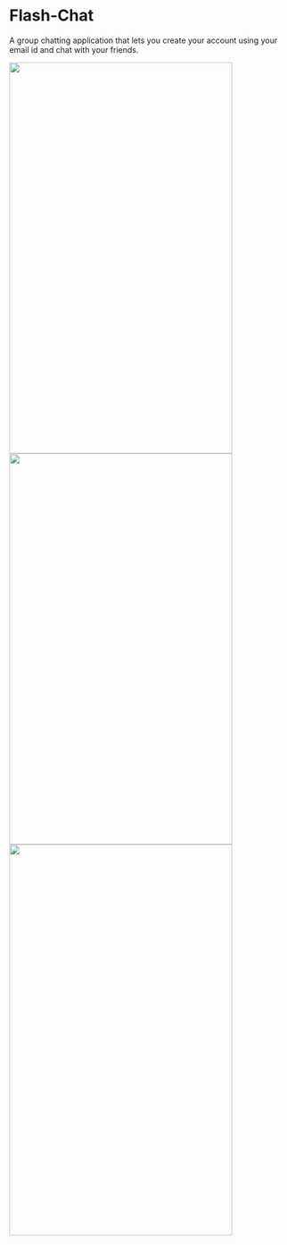 # Flash-Chat

A group chatting application that lets you create your account using your email id and chat with your friends.

<img src="https://user-images.githubusercontent.com/75268931/119263013-fd404d80-bbfa-11eb-8ceb-65feef492a5f.jpgf" width="400" height="700">
<br>
<img src="https://user-images.githubusercontent.com/75268931/119263061-25c84780-bbfb-11eb-8011-e78f00832105.jpg" width="400" height="700">
<br>
<img src="https://user-images.githubusercontent.com/75268931/119263096-4abcba80-bbfb-11eb-8d83-4d98c3ea3815.jpg" width="400" height="700">




